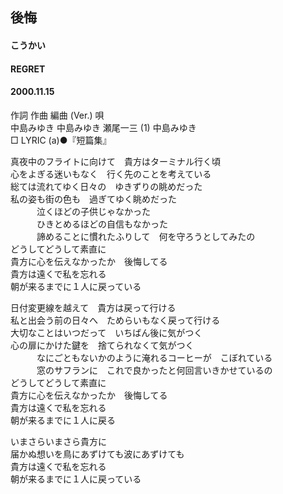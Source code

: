 ## 後悔
#### こうかい
#### REGRET
#### 2000.11.15


作詞  作曲  編曲 (Ver.)   唄   
中島みゆき   中島みゆき   瀬尾一三 (1)  中島みゆき   
□ LYRIC (a)●『短篇集』   
   
   
真夜中のフライトに向けて　貴方はターミナル行く頃   
心をよぎる迷いもなく　行く先のことを考えている   
総ては流れてゆく日々の　ゆきずりの眺めだった   
私の姿も街の色も　過ぎてゆく眺めだった   
　　　泣くほどの子供じゃなかった   
　　　ひきとめるほどの自信もなかった   
　　　諦めることに慣れたふりして　何を守ろうとしてみたの   
どうしてどうして素直に   
貴方に心を伝えなかったか　後悔してる   
貴方は遠くで私を忘れる   
朝が来るまでに１人に戻っている   
   
日付変更線を越えて　貴方は戻って行ける   
私と出会う前の日々へ　ためらいもなく戻って行ける   
大切なことはいつだって　いちばん後に気がつく   
心の扉にかけた鍵を　捨てられなくて気がつく   
　　　なにごともないかのように淹れるコーヒーが　こぼれている   
　　　窓のサフランに　これで良かったと何回言いきかせているの   
どうしてどうして素直に   
貴方に心を伝えなかったか　後悔してる   
貴方は遠くで私を忘れる   
朝が来るまでに１人に戻る   
   
いまさらいまさら貴方に   
届かぬ想いを鳥にあずけても波にあずけても   
貴方は遠くで私を忘れる   
朝が来るまでに１人に戻っている   